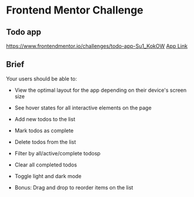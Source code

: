 # Frontend Mentor Challenge

## Todo app
https://www.frontendmentor.io/challenges/todo-app-Su1_KokOW
[App Link](https://thallesgalv.github.io/todo-challenge/)

## Brief

Your users should be able to:

- View the optimal layout for the app depending on their device's screen size

- See hover states for all interactive elements on the page

- Add new todos to the list

- Mark todos as complete

- Delete todos from the list

- Filter by all/active/complete todosp

- Clear all completed todos

- Toggle light and dark mode

- Bonus: Drag and drop to reorder items on the list
